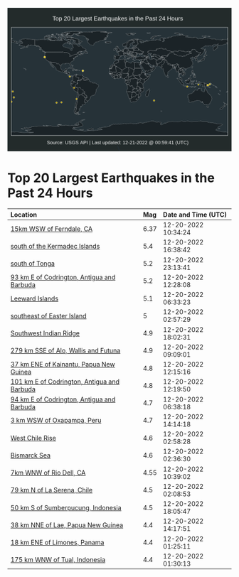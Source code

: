 ![Map](./map.png)

# Top 20 Largest Earthquakes in the Past 24 Hours

| Location | Mag | Date and Time (UTC) |
|:---|:---|:---|
| [15km WSW of Ferndale, CA](https://earthquake.usgs.gov/earthquakes/eventpage/nc73821036) | 6.37 | 12-20-2022 10:34:24 |
| [south of the Kermadec Islands](https://earthquake.usgs.gov/earthquakes/eventpage/us6000jall) | 5.4 | 12-20-2022 16:38:42 |
| [south of Tonga](https://earthquake.usgs.gov/earthquakes/eventpage/us6000japz) | 5.2 | 12-20-2022 23:13:41 |
| [93 km E of Codrington, Antigua and Barbuda](https://earthquake.usgs.gov/earthquakes/eventpage/us6000jaj6) | 5.2 | 12-20-2022 12:28:08 |
| [Leeward Islands](https://earthquake.usgs.gov/earthquakes/eventpage/us6000jagb) | 5.1 | 12-20-2022 06:33:23 |
| [southeast of Easter Island](https://earthquake.usgs.gov/earthquakes/eventpage/us6000jafr) | 5 | 12-20-2022 02:57:29 |
| [Southwest Indian Ridge](https://earthquake.usgs.gov/earthquakes/eventpage/us6000jam0) | 4.9 | 12-20-2022 18:02:31 |
| [279 km SSE of Alo, Wallis and Futuna](https://earthquake.usgs.gov/earthquakes/eventpage/us6000jah9) | 4.9 | 12-20-2022 09:09:01 |
| [37 km ENE of Kainantu, Papua New Guinea](https://earthquake.usgs.gov/earthquakes/eventpage/us6000jaj1) | 4.8 | 12-20-2022 12:15:16 |
| [101 km E of Codrington, Antigua and Barbuda](https://earthquake.usgs.gov/earthquakes/eventpage/us6000jaj2) | 4.8 | 12-20-2022 12:19:50 |
| [94 km E of Codrington, Antigua and Barbuda](https://earthquake.usgs.gov/earthquakes/eventpage/us6000jage) | 4.7 | 12-20-2022 06:38:18 |
| [3 km WSW of Oxapampa, Peru](https://earthquake.usgs.gov/earthquakes/eventpage/us6000jaks) | 4.7 | 12-20-2022 14:14:18 |
| [West Chile Rise](https://earthquake.usgs.gov/earthquakes/eventpage/us6000jafm) | 4.6 | 12-20-2022 02:58:28 |
| [Bismarck Sea](https://earthquake.usgs.gov/earthquakes/eventpage/us6000jafj) | 4.6 | 12-20-2022 02:36:30 |
| [7km WNW of Rio Dell, CA](https://earthquake.usgs.gov/earthquakes/eventpage/nc73821046) | 4.55 | 12-20-2022 10:39:02 |
| [79 km N of La Serena, Chile](https://earthquake.usgs.gov/earthquakes/eventpage/us6000jaf9) | 4.5 | 12-20-2022 02:08:53 |
| [50 km S of Sumberpucung, Indonesia](https://earthquake.usgs.gov/earthquakes/eventpage/us6000jaly) | 4.5 | 12-20-2022 18:05:47 |
| [38 km NNE of Lae, Papua New Guinea](https://earthquake.usgs.gov/earthquakes/eventpage/us6000jakr) | 4.4 | 12-20-2022 14:17:51 |
| [18 km ENE of Limones, Panama](https://earthquake.usgs.gov/earthquakes/eventpage/us6000jaf4) | 4.4 | 12-20-2022 01:25:11 |
| [175 km WNW of Tual, Indonesia](https://earthquake.usgs.gov/earthquakes/eventpage/us6000jaf7) | 4.4 | 12-20-2022 01:30:13 |
